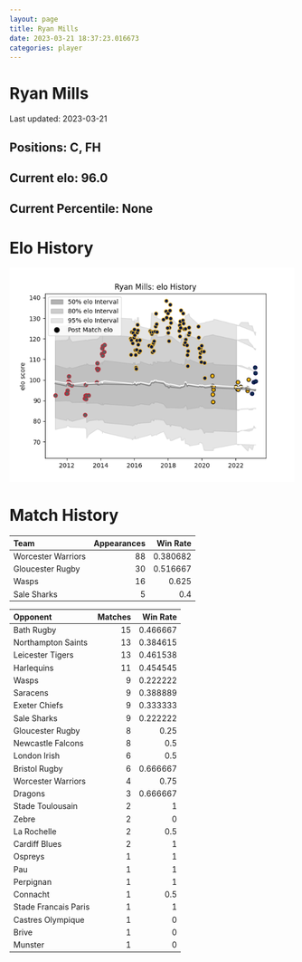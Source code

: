 ```yaml
---  
layout: page  
title: Ryan Mills  
date: 2023-03-21 18:37:23.016673  
categories: player  
---
```

# Ryan Mills


Last updated: 2023-03-21
## Positions: C, FH

## Current elo: 96.0

## Current Percentile: None

# Elo History


![elo history](history_RyanMills.png)
# Match History


| Team               |   Appearances |   Win Rate |
|:-------------------|--------------:|-----------:|
| Worcester Warriors |            88 |   0.380682 |
| Gloucester Rugby   |            30 |   0.516667 |
| Wasps              |            16 |   0.625    |
| Sale Sharks        |             5 |   0.4      |

| Opponent             |   Matches |   Win Rate |
|:---------------------|----------:|-----------:|
| Bath Rugby           |        15 |   0.466667 |
| Northampton Saints   |        13 |   0.384615 |
| Leicester Tigers     |        13 |   0.461538 |
| Harlequins           |        11 |   0.454545 |
| Wasps                |         9 |   0.222222 |
| Saracens             |         9 |   0.388889 |
| Exeter Chiefs        |         9 |   0.333333 |
| Sale Sharks          |         9 |   0.222222 |
| Gloucester Rugby     |         8 |   0.25     |
| Newcastle Falcons    |         8 |   0.5      |
| London Irish         |         6 |   0.5      |
| Bristol Rugby        |         6 |   0.666667 |
| Worcester Warriors   |         4 |   0.75     |
| Dragons              |         3 |   0.666667 |
| Stade Toulousain     |         2 |   1        |
| Zebre                |         2 |   0        |
| La Rochelle          |         2 |   0.5      |
| Cardiff Blues        |         2 |   1        |
| Ospreys              |         1 |   1        |
| Pau                  |         1 |   1        |
| Perpignan            |         1 |   1        |
| Connacht             |         1 |   0.5      |
| Stade Francais Paris |         1 |   1        |
| Castres Olympique    |         1 |   0        |
| Brive                |         1 |   0        |
| Munster              |         1 |   0        |